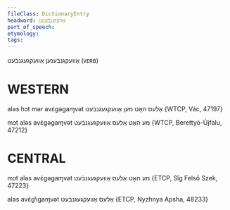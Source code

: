 ```yaml
---
fileClass: DictionaryEntry
headword: אַוועקגנבֿענען
part_of_speech: 
etymology: 
tags: 
---
```

אַוועקגנבֿענען
אַוועקגעגנבֿעט
(ᴠᴇʀʙ) 

WESTERN
========

aləs hɔt mər avɛ́gəgaɱvət אַלעס האָט מען אַוועקגעגנבֿעט {WTCP, Vác, 47197}

mɔt aləs avɛ́gəgaɱvət מע האָט אַלעס אַוועקגעגנבֿעט {WTCP, Berettyó-Újfalu, 47212}

CENTRAL
========

mɔt aləs avɛ́gəgaɱvət מע האָט אַלעס אַוועקגעגנבֿעט {ETCP, Sîg Felső Szek, 47223}

aləs avɛ́gʲɩgaɱvət אַלעס אַוועקגעגנבֿעט {ETCP, Nyzhnya Apsha, 48233}
